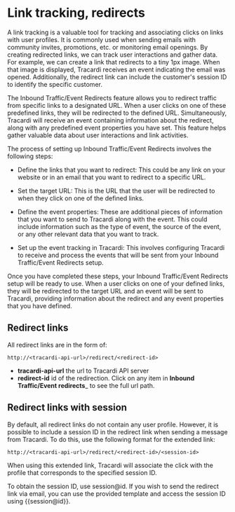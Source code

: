# Link tracking, redirects

A link tracking is a valuable tool for tracking and associating clicks on links with user profiles. It is commonly used
when sending emails with community invites, promotions, etc. or monitoring email openings. By creating redirected links,
we can track user interactions and gather data. For example, we can create a link that redirects to a tiny 1px image.
When that image is displayed, Tracardi receives an event indicating the email was opened. Additionally, the redirect
link can include the customer's session ID to identify the specific customer.

The Inbound Traffic/Event Redirects feature allows you to redirect traffic from specific links to a designated URL. When
a user clicks on one of these predefined links, they will be redirected to the defined URL. Simultaneously, Tracardi
will receive an event containing information about the redirect, along with any predefined event properties you have
set. This feature helps gather valuable data about user interactions and link activities.

The process of setting up Inbound Traffic/Event Redirects involves the following steps:

* Define the links that you want to redirect: This could be any link on your website or in an email that you want to
  redirect to a specific URL.

* Set the target URL: This is the URL that the user will be redirected to when they click on one of the defined links.

* Define the event properties: These are additional pieces of information that you want to send to Tracardi along with
  the event. This could include information such as the type of event, the source of the event, or any other relevant
  data that you want to track.

* Set up the event tracking in Tracardi: This involves configuring Tracardi to receive and process the events that will
  be sent from your Inbound Traffic/Event Redirects setup.

Once you have completed these steps, your Inbound Traffic/Event Redirects setup will be ready to use. When a user clicks
on one of your defined links, they will be redirected to the target URL and an event will be sent to Tracardi, providing
information about the redirect and any event properties that you have defined.

## Redirect links

All redirect links are in the form of:

```
http://<tracardi-api-url>/redirect/<redirect-id>
```

* __tracardi-api-url__ the url to Tracardi API server
* __redirect-id__ id of the redirection. Click on any item in __Inbound Traffic/Event redirects___ to see the full url
  path.

## Redirect links with session

By default, all redirect links do not contain any user profile. However, it is possible to include a session ID in the
redirect link when sending a message from Tracardi. To do this, use the following format for the extended link:

```
http://<tracardi-api-url>/redirect/<redirect-id>/<session-id>
```

When using this extended link, Tracardi will associate the click with the profile that corresponds to the specified
session ID.

To obtain the session ID, use session@id. If you wish to send the redirect link via email, you can use the provided
template and access the session ID using {{session@id}}.

